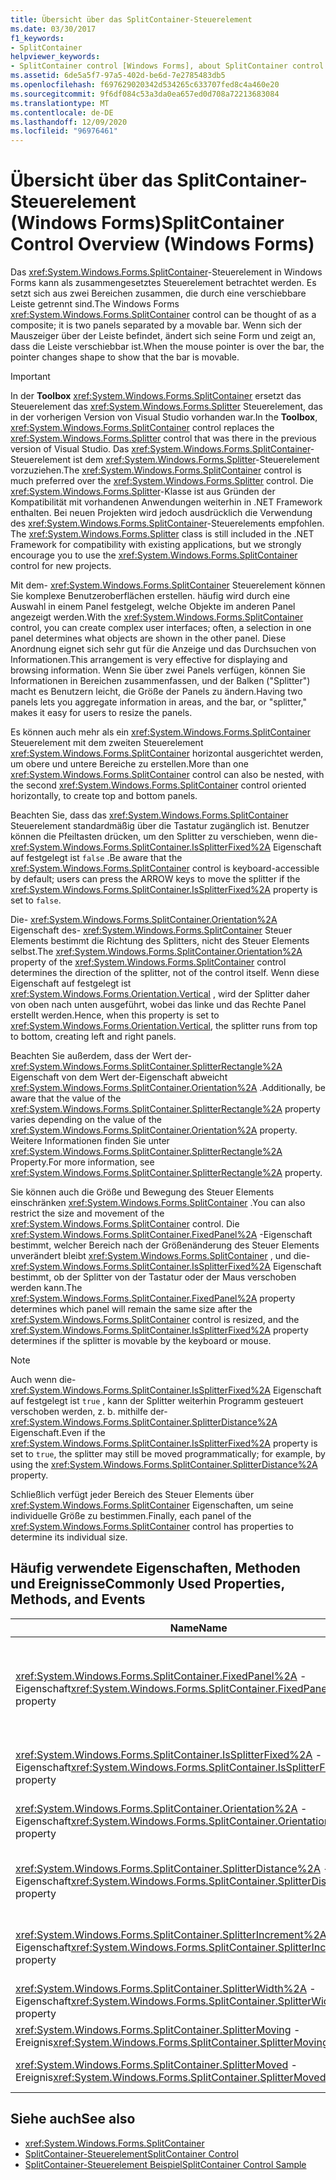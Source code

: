 ```yaml
---
title: Übersicht über das SplitContainer-Steuerelement
ms.date: 03/30/2017
f1_keywords:
- SplitContainer
helpviewer_keywords:
- SplitContainer control [Windows Forms], about SplitContainer control
ms.assetid: 6de5a5f7-97a5-402d-be6d-7e2785483db5
ms.openlocfilehash: f697629020342d534265c633707fed8c4a460e20
ms.sourcegitcommit: 9f6df084c53a3da0ea657ed0d708a72213683084
ms.translationtype: MT
ms.contentlocale: de-DE
ms.lasthandoff: 12/09/2020
ms.locfileid: "96976461"
---
```

# <a name="splitcontainer-control-overview-windows-forms"></a><span data-ttu-id="1f73f-102">Übersicht über das SplitContainer-Steuerelement (Windows Forms)</span><span class="sxs-lookup"><span data-stu-id="1f73f-102">SplitContainer Control Overview (Windows Forms)</span></span>

<span data-ttu-id="1f73f-103">Das <xref:System.Windows.Forms.SplitContainer>-Steuerelement in Windows Forms kann als zusammengesetztes Steuerelement betrachtet werden. Es setzt sich aus zwei Bereichen zusammen, die durch eine verschiebbare Leiste getrennt sind.</span><span class="sxs-lookup"><span data-stu-id="1f73f-103">The Windows Forms <xref:System.Windows.Forms.SplitContainer> control can be thought of as a composite; it is two panels separated by a movable bar.</span></span> <span data-ttu-id="1f73f-104">Wenn sich der Mauszeiger über der Leiste befindet, ändert sich seine Form und zeigt an, dass die Leiste verschiebbar ist.</span><span class="sxs-lookup"><span data-stu-id="1f73f-104">When the mouse pointer is over the bar, the pointer changes shape to show that the bar is movable.</span></span>  
  
> [!IMPORTANT]
> <span data-ttu-id="1f73f-105">In der **Toolbox** <xref:System.Windows.Forms.SplitContainer> ersetzt das Steuerelement das <xref:System.Windows.Forms.Splitter> Steuerelement, das in der vorherigen Version von Visual Studio vorhanden war.</span><span class="sxs-lookup"><span data-stu-id="1f73f-105">In the **Toolbox**, <xref:System.Windows.Forms.SplitContainer> control replaces the <xref:System.Windows.Forms.Splitter> control that was there in the previous version of Visual Studio.</span></span> <span data-ttu-id="1f73f-106">Das <xref:System.Windows.Forms.SplitContainer>-Steuerelement ist dem <xref:System.Windows.Forms.Splitter>-Steuerelement vorzuziehen.</span><span class="sxs-lookup"><span data-stu-id="1f73f-106">The <xref:System.Windows.Forms.SplitContainer> control is much preferred over the <xref:System.Windows.Forms.Splitter> control.</span></span> <span data-ttu-id="1f73f-107">Die <xref:System.Windows.Forms.Splitter>-Klasse ist aus Gründen der Kompatibilität mit vorhandenen Anwendungen weiterhin in .NET Framework enthalten. Bei neuen Projekten wird jedoch ausdrücklich die Verwendung des <xref:System.Windows.Forms.SplitContainer>-Steuerelements empfohlen. </span><span class="sxs-lookup"><span data-stu-id="1f73f-107">The <xref:System.Windows.Forms.Splitter> class is still included in the .NET Framework for compatibility with existing applications, but we strongly encourage you to use the <xref:System.Windows.Forms.SplitContainer> control for new projects.</span></span>  
  
 <span data-ttu-id="1f73f-108">Mit dem- <xref:System.Windows.Forms.SplitContainer> Steuerelement können Sie komplexe Benutzeroberflächen erstellen. häufig wird durch eine Auswahl in einem Panel festgelegt, welche Objekte im anderen Panel angezeigt werden.</span><span class="sxs-lookup"><span data-stu-id="1f73f-108">With the <xref:System.Windows.Forms.SplitContainer> control, you can create complex user interfaces; often, a selection in one panel determines what objects are shown in the other panel.</span></span> <span data-ttu-id="1f73f-109">Diese Anordnung eignet sich sehr gut für die Anzeige und das Durchsuchen von Informationen.</span><span class="sxs-lookup"><span data-stu-id="1f73f-109">This arrangement is very effective for displaying and browsing information.</span></span> <span data-ttu-id="1f73f-110">Wenn Sie über zwei Panels verfügen, können Sie Informationen in Bereichen zusammenfassen, und der Balken ("Splitter") macht es Benutzern leicht, die Größe der Panels zu ändern.</span><span class="sxs-lookup"><span data-stu-id="1f73f-110">Having two panels lets you aggregate information in areas, and the bar, or "splitter," makes it easy for users to resize the panels.</span></span>  
  
 <span data-ttu-id="1f73f-111">Es können auch mehr als ein <xref:System.Windows.Forms.SplitContainer> Steuerelement mit dem zweiten Steuerelement <xref:System.Windows.Forms.SplitContainer> horizontal ausgerichtet werden, um obere und untere Bereiche zu erstellen.</span><span class="sxs-lookup"><span data-stu-id="1f73f-111">More than one <xref:System.Windows.Forms.SplitContainer> control can also be nested, with the second <xref:System.Windows.Forms.SplitContainer> control oriented horizontally, to create top and bottom panels.</span></span>  
  
 <span data-ttu-id="1f73f-112">Beachten Sie, dass das <xref:System.Windows.Forms.SplitContainer> Steuerelement standardmäßig über die Tastatur zugänglich ist. Benutzer können die Pfeiltasten drücken, um den Splitter zu verschieben, wenn die- <xref:System.Windows.Forms.SplitContainer.IsSplitterFixed%2A> Eigenschaft auf festgelegt ist `false` .</span><span class="sxs-lookup"><span data-stu-id="1f73f-112">Be aware that the <xref:System.Windows.Forms.SplitContainer> control is keyboard-accessible by default; users can press the ARROW keys to move the splitter if the <xref:System.Windows.Forms.SplitContainer.IsSplitterFixed%2A> property is set to `false`.</span></span>  
  
 <span data-ttu-id="1f73f-113">Die- <xref:System.Windows.Forms.SplitContainer.Orientation%2A> Eigenschaft des- <xref:System.Windows.Forms.SplitContainer> Steuer Elements bestimmt die Richtung des Splitters, nicht des Steuer Elements selbst.</span><span class="sxs-lookup"><span data-stu-id="1f73f-113">The <xref:System.Windows.Forms.SplitContainer.Orientation%2A> property of the <xref:System.Windows.Forms.SplitContainer> control determines the direction of the splitter, not of the control itself.</span></span> <span data-ttu-id="1f73f-114">Wenn diese Eigenschaft auf festgelegt ist <xref:System.Windows.Forms.Orientation.Vertical> , wird der Splitter daher von oben nach unten ausgeführt, wobei das linke und das Rechte Panel erstellt werden.</span><span class="sxs-lookup"><span data-stu-id="1f73f-114">Hence, when this property is set to <xref:System.Windows.Forms.Orientation.Vertical>, the splitter runs from top to bottom, creating left and right panels.</span></span>  
  
 <span data-ttu-id="1f73f-115">Beachten Sie außerdem, dass der Wert der- <xref:System.Windows.Forms.SplitContainer.SplitterRectangle%2A> Eigenschaft von dem Wert der-Eigenschaft abweicht <xref:System.Windows.Forms.SplitContainer.Orientation%2A> .</span><span class="sxs-lookup"><span data-stu-id="1f73f-115">Additionally, be aware that the value of the <xref:System.Windows.Forms.SplitContainer.SplitterRectangle%2A> property varies depending on the value of the <xref:System.Windows.Forms.SplitContainer.Orientation%2A> property.</span></span> <span data-ttu-id="1f73f-116">Weitere Informationen finden Sie unter <xref:System.Windows.Forms.SplitContainer.SplitterRectangle%2A> Property.</span><span class="sxs-lookup"><span data-stu-id="1f73f-116">For more information, see <xref:System.Windows.Forms.SplitContainer.SplitterRectangle%2A> property.</span></span>  
  
 <span data-ttu-id="1f73f-117">Sie können auch die Größe und Bewegung des Steuer Elements einschränken <xref:System.Windows.Forms.SplitContainer> .</span><span class="sxs-lookup"><span data-stu-id="1f73f-117">You can also restrict the size and movement of the <xref:System.Windows.Forms.SplitContainer> control.</span></span> <span data-ttu-id="1f73f-118">Die <xref:System.Windows.Forms.SplitContainer.FixedPanel%2A> -Eigenschaft bestimmt, welcher Bereich nach der Größenänderung des Steuer Elements unverändert bleibt <xref:System.Windows.Forms.SplitContainer> , und die- <xref:System.Windows.Forms.SplitContainer.IsSplitterFixed%2A> Eigenschaft bestimmt, ob der Splitter von der Tastatur oder der Maus verschoben werden kann.</span><span class="sxs-lookup"><span data-stu-id="1f73f-118">The <xref:System.Windows.Forms.SplitContainer.FixedPanel%2A> property determines which panel will remain the same size after the <xref:System.Windows.Forms.SplitContainer> control is resized, and the <xref:System.Windows.Forms.SplitContainer.IsSplitterFixed%2A> property determines if the splitter is movable by the keyboard or mouse.</span></span>  
  
> [!NOTE]
> <span data-ttu-id="1f73f-119">Auch wenn die- <xref:System.Windows.Forms.SplitContainer.IsSplitterFixed%2A> Eigenschaft auf festgelegt ist `true` , kann der Splitter weiterhin Programm gesteuert verschoben werden, z. b. mithilfe der- <xref:System.Windows.Forms.SplitContainer.SplitterDistance%2A> Eigenschaft.</span><span class="sxs-lookup"><span data-stu-id="1f73f-119">Even if the <xref:System.Windows.Forms.SplitContainer.IsSplitterFixed%2A> property is set to `true`, the splitter may still be moved programmatically; for example, by using the <xref:System.Windows.Forms.SplitContainer.SplitterDistance%2A> property.</span></span>  
  
 <span data-ttu-id="1f73f-120">Schließlich verfügt jeder Bereich des Steuer Elements über <xref:System.Windows.Forms.SplitContainer> Eigenschaften, um seine individuelle Größe zu bestimmen.</span><span class="sxs-lookup"><span data-stu-id="1f73f-120">Finally, each panel of the <xref:System.Windows.Forms.SplitContainer> control has properties to determine its individual size.</span></span>  
  
## <a name="commonly-used-properties-methods-and-events"></a><span data-ttu-id="1f73f-121">Häufig verwendete Eigenschaften, Methoden und Ereignisse</span><span class="sxs-lookup"><span data-stu-id="1f73f-121">Commonly Used Properties, Methods, and Events</span></span>  
  
|<span data-ttu-id="1f73f-122">Name</span><span class="sxs-lookup"><span data-stu-id="1f73f-122">Name</span></span>|<span data-ttu-id="1f73f-123">BESCHREIBUNG</span><span class="sxs-lookup"><span data-stu-id="1f73f-123">Description</span></span>|  
|----------|-----------------|  
|<span data-ttu-id="1f73f-124"><xref:System.Windows.Forms.SplitContainer.FixedPanel%2A> -Eigenschaft</span><span class="sxs-lookup"><span data-stu-id="1f73f-124"><xref:System.Windows.Forms.SplitContainer.FixedPanel%2A> property</span></span>|<span data-ttu-id="1f73f-125">Bestimmt, welcher Bereich nach der Größenänderung des Steuer Elements dieselbe Größe beibehalten wird <xref:System.Windows.Forms.SplitContainer> .</span><span class="sxs-lookup"><span data-stu-id="1f73f-125">Determines which panel will remain the same size after the <xref:System.Windows.Forms.SplitContainer> control is resized.</span></span>|  
|<span data-ttu-id="1f73f-126"><xref:System.Windows.Forms.SplitContainer.IsSplitterFixed%2A> -Eigenschaft</span><span class="sxs-lookup"><span data-stu-id="1f73f-126"><xref:System.Windows.Forms.SplitContainer.IsSplitterFixed%2A> property</span></span>|<span data-ttu-id="1f73f-127">Bestimmt, ob der Splitter mit der Tastatur oder der Maus verschoben werden kann.</span><span class="sxs-lookup"><span data-stu-id="1f73f-127">Determines if the splitter can be moved with the keyboard or mouse.</span></span>|  
|<span data-ttu-id="1f73f-128"><xref:System.Windows.Forms.SplitContainer.Orientation%2A> -Eigenschaft</span><span class="sxs-lookup"><span data-stu-id="1f73f-128"><xref:System.Windows.Forms.SplitContainer.Orientation%2A> property</span></span>|<span data-ttu-id="1f73f-129">Bestimmt, ob der Splitter vertikal oder horizontal angeordnet ist.</span><span class="sxs-lookup"><span data-stu-id="1f73f-129">Determines if the splitter is arranged vertically or horizontally.</span></span>|  
|<span data-ttu-id="1f73f-130"><xref:System.Windows.Forms.SplitContainer.SplitterDistance%2A> -Eigenschaft</span><span class="sxs-lookup"><span data-stu-id="1f73f-130"><xref:System.Windows.Forms.SplitContainer.SplitterDistance%2A> property</span></span>|<span data-ttu-id="1f73f-131">Bestimmt den Abstand vom linken oder oberen Rand bis zur verschiebbaren Splitter Leiste in Pixel.</span><span class="sxs-lookup"><span data-stu-id="1f73f-131">Determines the distance in pixels from the left or upper edge to the movable splitter bar.</span></span>|  
|<span data-ttu-id="1f73f-132"><xref:System.Windows.Forms.SplitContainer.SplitterIncrement%2A> -Eigenschaft</span><span class="sxs-lookup"><span data-stu-id="1f73f-132"><xref:System.Windows.Forms.SplitContainer.SplitterIncrement%2A> property</span></span>|<span data-ttu-id="1f73f-133">Bestimmt den minimalen Abstand in Pixel, dass der Splitter vom Benutzer verschoben werden kann.</span><span class="sxs-lookup"><span data-stu-id="1f73f-133">Determines the minimum distance, in pixels, that the splitter can be moved by the user.</span></span>|  
|<span data-ttu-id="1f73f-134"><xref:System.Windows.Forms.SplitContainer.SplitterWidth%2A> -Eigenschaft</span><span class="sxs-lookup"><span data-stu-id="1f73f-134"><xref:System.Windows.Forms.SplitContainer.SplitterWidth%2A> property</span></span>|<span data-ttu-id="1f73f-135">Bestimmt die Breite des Splitters in Pixel.</span><span class="sxs-lookup"><span data-stu-id="1f73f-135">Determines the thickness, in pixels, of the splitter.</span></span>|  
|<span data-ttu-id="1f73f-136"><xref:System.Windows.Forms.SplitContainer.SplitterMoving> -Ereignis</span><span class="sxs-lookup"><span data-stu-id="1f73f-136"><xref:System.Windows.Forms.SplitContainer.SplitterMoving> event</span></span>|<span data-ttu-id="1f73f-137">Tritt ein, wenn der Splitter verschoben wird.</span><span class="sxs-lookup"><span data-stu-id="1f73f-137">Occurs when the splitter is moving.</span></span>|  
|<span data-ttu-id="1f73f-138"><xref:System.Windows.Forms.SplitContainer.SplitterMoved> -Ereignis</span><span class="sxs-lookup"><span data-stu-id="1f73f-138"><xref:System.Windows.Forms.SplitContainer.SplitterMoved> event</span></span>|<span data-ttu-id="1f73f-139">Tritt ein, wenn der Splitter verschoben wurde.</span><span class="sxs-lookup"><span data-stu-id="1f73f-139">Occurs when the splitter has moved.</span></span>|  
  
## <a name="see-also"></a><span data-ttu-id="1f73f-140">Siehe auch</span><span class="sxs-lookup"><span data-stu-id="1f73f-140">See also</span></span>

- <xref:System.Windows.Forms.SplitContainer>
- [<span data-ttu-id="1f73f-141">SplitContainer-Steuerelement</span><span class="sxs-lookup"><span data-stu-id="1f73f-141">SplitContainer Control</span></span>](splitcontainer-control-windows-forms.md)
- <span data-ttu-id="1f73f-142">[SplitContainer-Steuerelement Beispiel](/previous-versions/visualstudio/visual-studio-2008/0ffz7d1b(v=vs.90))</span><span class="sxs-lookup"><span data-stu-id="1f73f-142">[SplitContainer Control Sample](/previous-versions/visualstudio/visual-studio-2008/0ffz7d1b(v=vs.90))</span></span>
